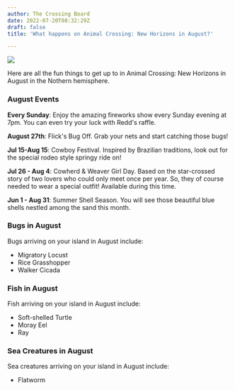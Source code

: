 ```yaml
---
author: The Crossing Board
date: 2022-07-20T08:32:29Z
draft: false
title: 'What happens on Animal Crossing: New Horizons in August?'

---
```

![](/images/news/isabelle-sun-lounger.png)

Here are all the fun things to get up to in Animal Crossing: New Horizons in August in the Nothern hemisphere.

### August Events

**Every Sunday**: Enjoy the amazing fireworks show every Sunday evening at 7pm. You can even try your luck with Redd's raffle.

**August 27th**: Flick's Bug Off. Grab your nets and start catching those bugs!

**Jul 15-Aug 15**: Cowboy Festival. Inspired by Brazilian traditions, look out for the special rodeo style springy ride on!

**Jul 26 - Aug 4**: Cowherd & Weaver Girl Day. Based on the star-crossed story of two lovers who could only meet once per year. So, they of course needed to wear a special outfit! Available during this time.

**Jun 1 - Aug 31**: Summer Shell Season. You will see those beautiful blue shells nestled among the sand this month.

### Bugs in August

Bugs arriving on your island in August include:

* Migratory Locust
* Rice Grasshopper
* Walker Cicada

### Fish in August

Fish arriving on your island in August include:

* Soft-shelled Turtle
* Moray Eel
* Ray

### Sea Creatures in August

Sea creatures arriving on your island in August include:

* Flatworm